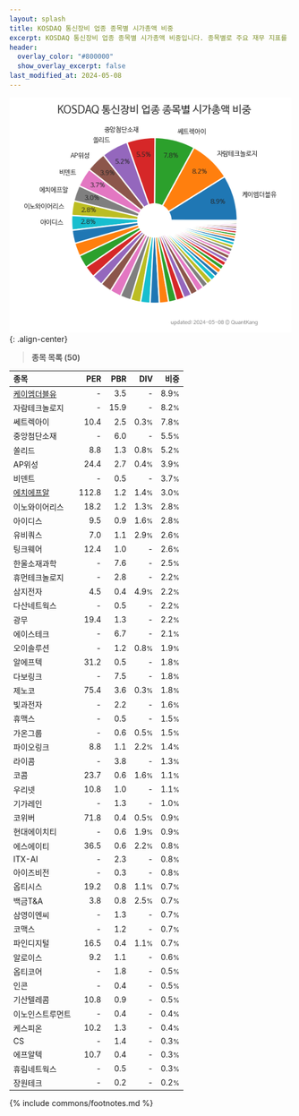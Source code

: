 ```yaml
---
layout: splash
title: KOSDAQ 통신장비 업종 종목별 시가총액 비중
excerpt: KOSDAQ 통신장비 업종 종목별 시가총액 비중입니다. 종목별로 주요 재무 지표를 함께 표시합니다.
header:
  overlay_color: "#800000"
  show_overlay_excerpt: false
last_modified_at: 2024-05-08
---
```



![KOSDAQ 통신장비 업종 종목별 시가총액 비중](/stats/sector/images/kosdaq_업종_통신장비_종목.png){: .align-center}


> **종목 목록 (50)**<a id="list"></a>

| **종목** | **PER** | **PBR** | **DIV** | **비중** |
| :------- | ------: | ------: | ------: | -------: |
| [케이엠더블유](/032500/) | - | 3.5 | - | 8.9<small>%</small> |
| 자람테크놀로지 | - | 15.9 | - | 8.2<small>%</small> |
| 쎄트렉아이 | 10.4 | 2.5 | 0.3<small>%</small> | 7.8<small>%</small> |
| 중앙첨단소재 | - | 6.0 | - | 5.5<small>%</small> |
| 쏠리드 | 8.8 | 1.3 | 0.8<small>%</small> | 5.2<small>%</small> |
| AP위성 | 24.4 | 2.7 | 0.4<small>%</small> | 3.9<small>%</small> |
| 비덴트 | - | 0.5 | - | 3.7<small>%</small> |
| [에치에프알](/230240/) | 112.8 | 1.2 | 1.4<small>%</small> | 3.0<small>%</small> |
| 이노와이어리스 | 18.2 | 1.2 | 1.3<small>%</small> | 2.8<small>%</small> |
| 아이디스 | 9.5 | 0.9 | 1.6<small>%</small> | 2.8<small>%</small> |
| 유비쿼스 | 7.0 | 1.1 | 2.9<small>%</small> | 2.6<small>%</small> |
| 팅크웨어 | 12.4 | 1.0 | - | 2.6<small>%</small> |
| 한울소재과학 | - | 7.6 | - | 2.5<small>%</small> |
| 휴먼테크놀로지 | - | 2.8 | - | 2.2<small>%</small> |
| 삼지전자 | 4.5 | 0.4 | 4.9<small>%</small> | 2.2<small>%</small> |
| 다산네트웍스 | - | 0.5 | - | 2.2<small>%</small> |
| 광무 | 19.4 | 1.3 | - | 2.2<small>%</small> |
| 에이스테크 | - | 6.7 | - | 2.1<small>%</small> |
| 오이솔루션 | - | 1.2 | 0.8<small>%</small> | 1.9<small>%</small> |
| 알에프텍 | 31.2 | 0.5 | - | 1.8<small>%</small> |
| 다보링크 | - | 7.5 | - | 1.8<small>%</small> |
| 제노코 | 75.4 | 3.6 | 0.3<small>%</small> | 1.8<small>%</small> |
| 빛과전자 | - | 2.2 | - | 1.6<small>%</small> |
| 휴맥스 | - | 0.5 | - | 1.5<small>%</small> |
| 가온그룹 | - | 0.6 | 0.5<small>%</small> | 1.5<small>%</small> |
| 파이오링크 | 8.8 | 1.1 | 2.2<small>%</small> | 1.4<small>%</small> |
| 라이콤 | - | 3.8 | - | 1.3<small>%</small> |
| 코콤 | 23.7 | 0.6 | 1.6<small>%</small> | 1.1<small>%</small> |
| 우리넷 | 10.8 | 1.0 | - | 1.1<small>%</small> |
| 기가레인 | - | 1.3 | - | 1.0<small>%</small> |
| 코위버 | 71.8 | 0.4 | 0.5<small>%</small> | 0.9<small>%</small> |
| 현대에이치티 | - | 0.6 | 1.9<small>%</small> | 0.9<small>%</small> |
| 에스에이티 | 36.5 | 0.6 | 2.2<small>%</small> | 0.8<small>%</small> |
| ITX-AI | - | 2.3 | - | 0.8<small>%</small> |
| 아이즈비전 | - | 0.3 | - | 0.8<small>%</small> |
| 옵티시스 | 19.2 | 0.8 | 1.1<small>%</small> | 0.7<small>%</small> |
| 백금T&A | 3.8 | 0.8 | 2.5<small>%</small> | 0.7<small>%</small> |
| 삼영이엔씨 | - | 1.3 | - | 0.7<small>%</small> |
| 코맥스 | - | 1.2 | - | 0.7<small>%</small> |
| 파인디지털 | 16.5 | 0.4 | 1.1<small>%</small> | 0.7<small>%</small> |
| 알로이스 | 9.2 | 1.1 | - | 0.6<small>%</small> |
| 옵티코어 | - | 1.8 | - | 0.5<small>%</small> |
| 인콘 | - | 0.4 | - | 0.5<small>%</small> |
| 기산텔레콤 | 10.8 | 0.9 | - | 0.5<small>%</small> |
| 이노인스트루먼트 | - | 0.4 | - | 0.4<small>%</small> |
| 케스피온 | 10.2 | 1.3 | - | 0.4<small>%</small> |
| CS | - | 1.4 | - | 0.3<small>%</small> |
| 에프알텍 | 10.7 | 0.4 | - | 0.3<small>%</small> |
| 휴림네트웍스 | - | 0.5 | - | 0.3<small>%</small> |
| 장원테크 | - | 0.2 | - | 0.2<small>%</small> |

{% include commons/footnotes.md %}